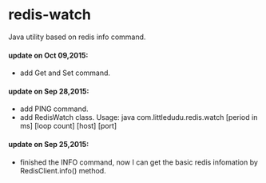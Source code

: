 # redis-watch
Java utility based on redis info command.

#### update on Oct 09,2015:
- add Get and Set command.

#### update on Sep 28,2015:
- add PING command.
- add RedisWatch class. Usage: java com.littledudu.redis.watch [period in ms] [loop count] [host] [port]

#### update on Sep 25,2015:
- finished the INFO command, now I can get the basic redis infomation by RedisClient.info() method.

